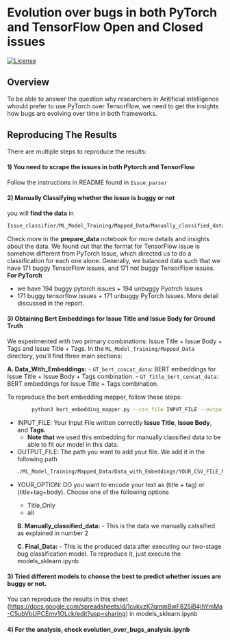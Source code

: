 # Evolution over bugs in both PyTorch and TensorFlow Open and Closed issues

[![License](https://img.shields.io/badge/License-MIT-blue.svg)](LICENSE)

## Overview

To be able to answer the question why researchers in Aritificial intelligence whould prefer to use PyTorch over TensorFlow, we need to get the insights how bugs are evolving over time in both frameworks. 

## Reproducing The Results

There are multiple steps to reproduce the results: 
#### 1) You need to scrape the issues in both Pytorch and TensorFlow

Follow the instructions in README found in `Issue_parser`

#### 2) Manually Classifying whether the issue is buggy or not

you will **find the data** in
```bash
Issue_classifier/ML_Model_Training/Mapped_Data/Manually_classified_data.
```
Check more in the **prepare_data** notebook for more details and insights about the data. We found out that the format for TensorFlow issue is somehow different from PyTorch Issue, which directed us to do a classification for each one alone.
Generally, we balanced data such that we have 171 buggy TensorFlow issues, and 171 not buggy TensorFlow issues. 
**For PyTorch**
   - we have 194 buggy pytorch issues + 194 unbuggy Pyotrch Issues
   - 171 buggy tensorflow issues + 171 unbuggy PyTorch Issues.
More detail discussed in the report.


#### 3) Obtaining Bert Embeddings for Issue Title and Issue Body for Ground Truth

We experimented with two primary combinations: Issue Title + Issue Body + Tags and Issue Title + Tags. In the `ML_Model_Training/Mapped_Data` directory, you'll find three main sections:

   **A. Data_With_Embeddings:**
      - `GT_bert_concat_data`: BERT embeddings for Issue Title + Issue Body + Tags combination.
      - `GT_Title_bert_concat_data`: BERT embeddings for Issue Title + Tags combination.

To reproduce the bert embedding mapper, follow these steps:

```bash
        python3 bert_embedding_mapper.py --csv_file INPUT_FILE --output_csv OUTPUT_FILE --option YOUR_OPTION
```
* INPUT_FILE: Your Input File written correctly **Issue Title**, **Issue Body**, and **Tags.**
  * **Note that** we used this embedding for manually classified data to be able to fit our model in this data. 
* OUTPUT_FILE: The path you want to add your file. We add it in the following path 
```bash
   ./ML_Model_Training/Mapped_Data/Data_with_Embeddings/YOUR_CSV_FILE_NAME.csv
```     
* YOUR_OPTION:  DO you want to encode your text as (title + tag) or (title+tag+body). Choose one of the following options 
   * Title_Only
   * all 
   
   **B. Manually_classified_data:**
      - This is the data we manually calssified as explained in number 2
   
   **C. Final_Data:**
      - This is the produced data after executing our two-stage bug classification model. To reproduce it, just execute the models_sklearn.ipynb

#### 3) Tried different models to choose the best to predict whether issues are buggy or not. 
You can reproduce the results in this sheet (https://docs.google.com/spreadsheets/d/1cvkvzK7qmmBwF825iB4jhYmMa-C5ubVbUPCEmv1OLck/edit?usp=sharing) in models_sklearn.ipynb
#### 4) For the analysis, check evolution_over_bugs_analysis.ipynb 
